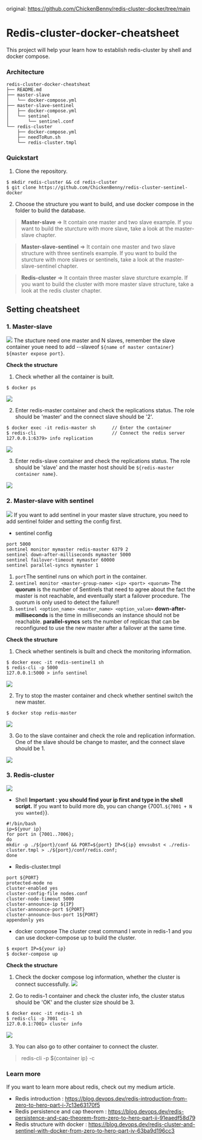 original: https://github.com/ChickenBenny/redis-cluster-docker/tree/main

# Redis-cluster-docker-cheatsheet
This project will help your learn how to establish redis-cluster by shell and docker compose.

### Architecture
```
redis-cluster-docker-cheatsheat
├── README.md
├── master-slave       
│   └── docker-compose.yml
├── master-slave-sentinel
│   ├── docker-compose.yml
│   └── sentinel
│       └── sentinel.conf
└── redis-cluster
    ├── docker-compose.yml
    ├── needToRun.sh
    └── redis-cluster.tmpl
```

### Quickstart
1. Clone the repository.
```
$ mkdir redis-cluster && cd redis-cluster
$ git clone https://github.com/ChickenBenny/redis-cluster-sentinel-docker
```
2. Choose the structure you want to build, and use docker compose in the folder to build the database.
> **Master-slave** => It contain one master and two slave example. If you want to build the sturcture with more slave, take a look at the master-slave chapter.

> **Master-slave-sentinel** => It contain one master and two slave structure with three sentinels example. If you want to build the sturcture with more slaves or sentinels, take a look at the master-slave-sentinel chapter.

> **Redis-cluster** => It contain three master slave sturcture example. If you want to build the cluster with more master slave structure, take a look at the redis cluster chapter.


## Setting cheatsheet
### 1. Master-slave
![](https://i.imgur.com/PggxwJH.png)
The stucture need one master and N slaves, remember the slave container youe need to add --slaveof ```${name of master container}``` ```${master expose port}```.

**Check the structure**
1. Check whether all the container is built.
```
$ docker ps
```
![](https://i.imgur.com/Anmk1r4.png)

2. Enter redis-master container and check the replications status. The role should be 'master' and the connect slave should be '2'.
```
$ docker exec -it redis-master sh      // Enter the container
$ redis-cli                            // Connect the redis server
127.0.0.1:6379> info replication       
```
![](https://i.imgur.com/kgXoorg.png)

3. Enter redis-slave container and check the replications status. The role should be 'slave' and the master host should be ```${redis-master container name}```.

![](https://i.imgur.com/0KHbYd8.png)


### 2. Master-slave with sentinel
![](https://i.imgur.com/WKLCLgN.png)
If you want to add sentinel in your master slave structure, you need to add sentinel folder and setting the config first.
* sentinel config
```
port 5000
sentinel monitor mymaster redis-master 6379 2
sentinel down-after-milliseconds mymaster 5000
sentinel failover-timeout mymaster 60000
sentinel parallel-syncs mymaster 1
```
1. ```port```The sentinel runs on which port in the container.
2. ```sentinel monitor <master-group-name> <ip> <port> <quorum>```
   The **quorum** is the number of Sentinels that need to agree about the fact the master is not reachable, and eventually start a failover procedure. The quorum is only used to detect the failure!!
3. ```sentinel <option_name> <master_name> <option_value>```
  **down-after-milliseconds** is the time in milliseconds an instance should not be reachable.
  **parallel-syncs** sets the number of replicas that can be reconfigured to use the new master after a failover at the same time.

**Check the structure**
1. Check whether sentinels is built and check the monitoring information.
```
$ docker exec -it redis-sentinel1 sh
$ redis-cli -p 5000
127.0.0.1:5000 > info sentinel
```
![](https://i.imgur.com/FLQOaxK.png)

2. Try to stop the master container and check whether sentinel switch the new master.
```
$ docker stop redis-master
```
![](https://i.imgur.com/peYwuhY.png)

3. Go to the slave container and check the role and replication information. One of the slave should be change to master, and the connect slave should be 1.

![](https://i.imgur.com/lgohWXF.png)


### 3. Redis-cluster
![](https://i.imgur.com/9eciYe7.png)


* Shell
**Important : you should find your ip first and type in the shell script.**
If you want to build more db, you can change {7001..```${7001 + N you wanted}```}.
```
#!/bin/bash
ip=${your ip}
for port in {7001..7006}; 
do 
mkdir -p ./${port}/conf && PORT=${port} IP=${ip} envsubst < ./redis-cluster.tmpl > ./${port}/conf/redis.conf; 
done
```


* Redis-cluster.tmpl
```
port ${PORT} 
protected-mode no 
cluster-enabled yes 
cluster-config-file nodes.conf 
cluster-node-timeout 5000 
cluster-announce-ip ${IP}
cluster-announce-port ${PORT} 
cluster-announce-bus-port 1${PORT} 
appendonly yes
```

* docker compose
The cluster creat command I wrote in redis-1 and you can use docker-compose up to build the cluster.
```
$ export IP=${your ip}
$ docker-compose up
```

**Check the structure**
1. Check the docker compose log information, whether the cluster is connect successfully.
![](https://i.imgur.com/H4ac6X3.png)

2. Go to redis-1 container and check the cluster info, the cluster status should be 'OK' and the cluster size should be 3.
```
$ docker exec -it redis-1 sh
$ redis-cli -p 7001 -c            
127.0.0.1:7001> cluster info
```

![](https://i.imgur.com/5d22JhN.png)

3. You can also go to other container to connect the cluster.
> redis-cli -p ${container ip} -c

### Learn more
If you want to learn more about redis, check out my medium article.
* Redis introduction : https://blog.devops.dev/redis-introduction-from-zero-to-hero-part-i-7c13e63170f5
* Redis persistence and cap theorem : https://blog.devops.dev/redis-persistence-and-cap-theorem-from-zero-to-hero-part-ii-91eaedf58d79
* Redis structure with docker : https://blog.devops.dev/redis-cluster-and-sentinel-with-docker-from-zero-to-hero-part-iv-63ba9d196cc3
